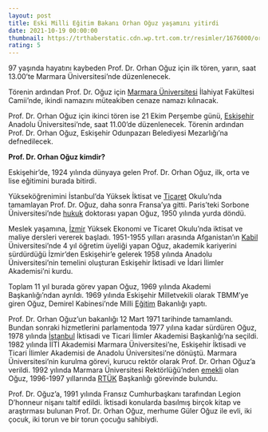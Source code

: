 ```yaml
--- 
layout: post
title: Eski Milli Eğitim Bakanı Orhan Oğuz yaşamını yitirdi
date: 2021-10-19 00:00:00
thumbnail: https://trthaberstatic.cdn.wp.trt.com.tr/resimler/1676000/orhan-oguz-dha-1677644.jpg
rating: 5
---
```

<p>
	97 yaşında hayatını kaybeden Prof. Dr. Orhan Oğuz için ilk tören, yarın, saat 13.00’te Marmara Üniversitesi’nde düzenlenecek.</p>
<p>
	Törenin ardından Prof. Dr. Oğuz için <a href="https://www.trthaber.com/etiket/marmara-universitesi/" target="_blank">Marmara Üniversitesi</a> İlahiyat Fakültesi Camii’nde, ikindi namazını müteakiben cenaze namazı kılınacak.</p>
<p>
	Prof. Dr. Orhan Oğuz için ikinci tören ise 21 Ekim Perşembe günü, <a href="https://www.trthaber.com/etiket/eskisehir/" target="_blank">Eskişehir</a> Anadolu Üniversitesi’nde, saat 11.00’de düzenlenecek. Törenin ardından Prof. Dr. Orhan Oğuz, Eskişehir Odunpazarı Belediyesi Mezarlığı’na defnedilecek.</p>
<p>
	<strong>Prof. Dr. Orhan Oğuz kimdir?</strong></p>
<p>
	Eskişehir’de, 1924 yılında dünyaya gelen Prof. Dr. Orhan Oğuz, ilk, orta ve lise eğitimini burada bitirdi.</p>
<p>
	Yükseköğrenimini İstanbul’da Yüksek İktisat ve <a href="https://www.trthaber.com/etiket/ticaret/" target="_blank">Ticaret</a> Okulu’nda tamamlayan Prof. Dr. Oğuz, daha sonra Fransa’ya gitti. Paris’teki Sorbone Üniversitesi’nde <a href="https://www.trthaber.com/etiket/hukuk/" target="_blank">hukuk</a> doktorası yapan Oğuz, 1950 yılında yurda döndü.</p>
<p>
	Meslek yaşamına, <a href="https://www.trthaber.com/etiket/izmir/" target="_blank">İzmir</a> Yüksek Ekonomi ve Ticaret Okulu’nda iktisat ve maliye dersleri vererek başladı. 1951-1955 yılları arasında Afganistan’ın <a href="https://www.trthaber.com/etiket/kabil/" target="_blank">Kabil</a> Üniversitesi’nde 4 yıl öğretim üyeliği yapan Oğuz, akademik kariyerini sürdürdüğü İzmir’den Eskişehir’e gelerek 1958 yılında Anadolu Üniversitesi’nin temelini oluşturan Eskişehir İktisadi ve İdari İlimler Akademisi’ni kurdu.</p>
<p>
	Toplam 11 yıl burada görev yapan Oğuz, 1969 yılında Akademi Başkanlığı’ndan ayrıldı. 1969 yılında Eskişehir Milletvekili olarak TBMM’ye giren Oğuz, Demirel Kabinesi’nde Milli <a href="https://www.trthaber.com/etiket/egitim/" target="_blank">Eğitim</a> Bakanlığı yaptı.</p>
<p>
	Prof. Dr. Orhan Oğuz’un bakanlığı 12 Mart 1971 tarihinde tamamlandı. Bundan sonraki hizmetlerini parlamentoda 1977 yılına kadar sürdüren Oğuz, 1978 yılında <a href="https://www.trthaber.com/etiket/istanbul/" target="_blank">İstanbul</a> İktisadi ve Ticari İlimler Akademisi Başkanlığı’na seçildi. 1982 yılında İİTİ Akademisi Marmara Üniversitesi’ne, Eskişehir İktisadi ve Ticari İlimler Akademisi de Anadolu Üniversitesi’ne dönüştü. Marmara Üniversitesi’nin kurulma görevi, kurucu rektör olarak Prof. Dr. Orhan Oğuz’a verildi. 1992 yılında Marmara Üniversitesi Rektörlüğü’nden <a href="https://www.trthaber.com/etiket/emekli/" target="_blank">emekli</a> olan Oğuz, 1996-1997 yıllarında <a href="https://www.trthaber.com/etiket/rtuk/" target="_blank">RTÜK</a> Başkanlığı görevinde bulundu.</p>
<p>
	Prof. Dr. Oğuz’a, 1991 yılında Fransız Cumhurbaşkanı tarafından Legion D’honneur nişanı taltif edildi. İktisadi konularda basılmış birçok kitap ve araştırması bulunan Prof. Dr. Orhan Oğuz, merhume Güler Oğuz ile evli, iki çocuk, iki torun ve bir torun çocuğu sahibiydi.</p>